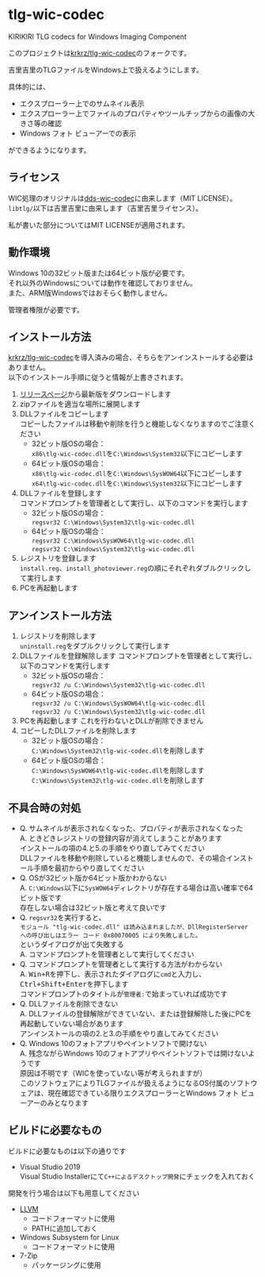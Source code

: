 # tlg-wic-codec

KIRIKIRI TLG codecs for Windows Imaging Component

このプロジェクトは[krkrz/tlg-wic-codec](https://github.com/krkrz/tlg-wic-codec)のフォークです。

吉里吉里のTLGファイルをWindows上で扱えるようにします。

具体的には、

- エクスプローラー上でのサムネイル表示
- エクスプローラー上でファイルのプロパティやツールチップからの画像の大きさ等の確認
- Windows フォト ビューアーでの表示

ができるようになります。

## ライセンス

WIC処理のオリジナルは[dds-wic-codec](http://code.google.com/p/dds-wic-codec)に由来します（MIT LICENSE）。  
`libtlg/`以下は吉里吉里に由来します（吉里吉里ライセンス）。  

私が書いた部分についてはMIT LICENSEが適用されます。

## 動作環境

Windows 10の32ビット版または64ビット版が必要です。  
それ以外のWindowsについては動作を確認しておりません。  
また、ARM版Windowsではおそらく動作しません。

管理者権限が必要です。

## インストール方法

[krkrz/tlg-wic-codec](https://github.com/krkrz/tlg-wic-codec)を導入済みの場合、そちらをアンインストールする必要はありません。  
以下のインストール手順に従うと情報が上書きされます。

1. [リリースページ](https://github.com/SegaraRai/tlg-wic-codec/releases)から最新版をダウンロードします
2. zipファイルを適当な場所に展開します
3. DLLファイルをコピーします  
   コピーしたファイルは移動や削除を行うと機能しなくなりますのでご注意ください
   - 32ビット版OSの場合：  
     `x86\tlg-wic-codec.dll`を`C:\Windows\System32`以下にコピーします
   - 64ビット版OSの場合：  
     `x86\tlg-wic-codec.dll`を`C:\Windows\SysWOW64`以下にコピーします  
     `x64\tlg-wic-codec.dll`を`C:\Windows\System32`以下にコピーします
4. DLLファイルを登録します  
   コマンドプロンプトを管理者として実行し、以下のコマンドを実行します
   - 32ビット版OSの場合：  
      `regsvr32 C:\Windows\System32\tlg-wic-codec.dll`
   - 64ビット版OSの場合：  
      `regsvr32 C:\Windows\SysWOW64\tlg-wic-codec.dll`  
      `regsvr32 C:\Windows\System32\tlg-wic-codec.dll`
5. レジストリを登録します  
   `install.reg`、`install_photoviewer.reg`の順にそれぞれダブルクリックして実行します
6. PCを再起動します

## アンインストール方法

1. レジストリを削除します  
   `uninstall.reg`をダブルクリックして実行します
2. DLLファイルを登録解除します
   コマンドプロンプトを管理者として実行し、以下のコマンドを実行します
   - 32ビット版OSの場合：  
      `regsvr32 /u C:\Windows\System32\tlg-wic-codec.dll`
   - 64ビット版OSの場合：  
      `regsvr32 /u C:\Windows\SysWOW64\tlg-wic-codec.dll`  
      `regsvr32 /u C:\Windows\System32\tlg-wic-codec.dll`
3. PCを再起動します
   これを行わないとDLLが削除できません
4. コピーしたDLLファイルを削除します  
   - 32ビット版OSの場合：  
     `C:\Windows\System32\tlg-wic-codec.dll`を削除します
   - 64ビット版OSの場合：  
     `C:\Windows\SysWOW64\tlg-wic-codec.dll`を削除します  
     `C:\Windows\System32\tlg-wic-codec.dll`を削除します

## 不具合時の対処

- Q. サムネイルが表示されなくなった、プロパティが表示されなくなった  
  A. ときどきレジストリの登録内容が消えてしまうことがあります  
     インストールの項の4.と5.の手順をやり直してみてください  
     DLLファイルを移動や削除していると機能しませんので、その場合インストール手順を最初からやり直してください
- Q. OSが32ビット版か64ビット版かわからない  
  A. `C:\Windows`以下に`SysWOW64`ディレクトリが存在する場合は高い確率で64ビット版です  
     存在しない場合は32ビット版と考えて良いです
- Q. `regsvr32`を実行すると、  
     `モジュール "tlg-wic-codec.dll" は読み込まれましたが、DllRegisterServer への呼び出しはエラー コード 0x80070005 により失敗しました。`  
     というダイアログが出て失敗する  
  A. コマンドプロンプトを管理者として実行してください
- Q. コマンドプロンプトを管理者として実行する方法がわからない  
  A. <kbd>Win+R</kbd>を押下し、表示されたダイアログに`cmd`と入力し、<kbd>Ctrl+Shift+Enter</kbd>を押下します  
     コマンドプロンプトのタイトルが`管理者:`で始まっていれば成功です
- Q. DLLファイルを削除できない  
  A. DLLファイルの登録解除ができていない、または登録解除した後にPCを再起動していない場合があります  
     アンインストールの項の2.と3.の手順をやり直してみてください
- Q. Windows 10のフォトアプリやペイントソフトで開けない  
  A. 残念ながらWindows 10のフォトアプリやペイントソフトでは開けないようです  
     原因は不明です（WICを使っていない等が考えられますが）  
     このソフトウェアによりTLGファイルが扱えるようになるOS付属のソフトウェアは、現在確認できている限りエクスプローラーとWindows フォト ビューアーのみとなります

## ビルドに必要なもの

ビルドに必要なものは以下の通りです

- Visual Studio 2019  
  Visual Studio Installerにて`C++によるデスクトップ開発`にチェックを入れておく

開発を行う場合は以下も用意してください

- [LLVM](https://llvm.org/)
  - コードフォーマットに使用
  - PATHに追加しておく
- Windows Subsystem for Linux
  - コードフォーマットに使用
- 7-Zip
  - パッケージングに使用
